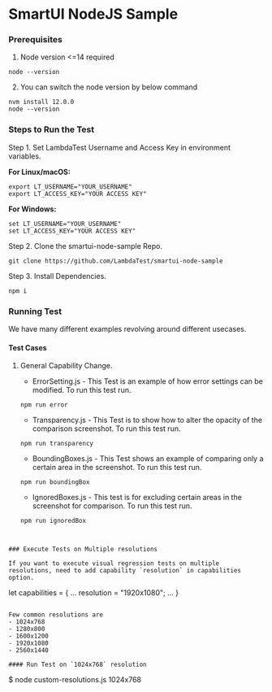 # SmartUI NodeJS Sample

### Prerequisites
1. Node version <=14 required
```
node --version
```

2. You can switch the node version by below command
```
nvm install 12.0.0
node --version
```

### Steps to Run the Test
Step 1. Set LambdaTest Username and Access Key in environment variables.

  <b>For Linux/macOS:</b>
 
```
export LT_USERNAME="YOUR_USERNAME"
export LT_ACCESS_KEY="YOUR ACCESS KEY"
```

   <b>For Windows:</b>

```
set LT_USERNAME="YOUR_USERNAME"
set LT_ACCESS_KEY="YOUR ACCESS KEY"
```

Step 2. Clone the smartui-node-sample Repo.
```
git clone https://github.com/LambdaTest/smartui-node-sample
```

Step 3. Install Dependencies.

```
npm i
```


### Running Test
We have many different examples revolving around different usecases. 
#### Test Cases
1. General Capability Change.
    * ErrorSetting.js - This Test is an example of how error settings can be modified. To run this test run.
    ```
    npm run error
    ```
    
    * Transparency.js - This Test is to show how to alter the opacity of the comparison screenshot. To run this test run.
    ```
    npm run transparency
    ```
    * BoundingBoxes.js - This Test shows an example of comparing only a certain area in the screenshot. To run this test run.
    ```
    npm run boundingBox
    ```
    * IgnoredBoxes.js - This test is for excluding certain areas in the screenshot for comparison. To run this test run.
    ```
    npm run ignoredBox
    ```
    

```


### Execute Tests on Multiple resolutions

If you want to execute visual regression tests on multiple resolutions, need to add capability `resolution` in capabilities option.
```
  let capabilities = {
      ...
      resolution = "1920x1080";
      ...
  }
```

Few common resolutions are
- 1024x768
- 1280x800
- 1600x1200
- 1920x1080
- 2560x1440

#### Run Test on `1024x768` resolution 
```
$ node custom-resolutions.js 1024x768
```


